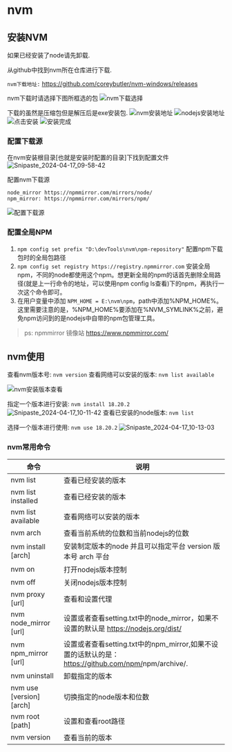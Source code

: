 # nvm

## 安装NVM

如果已经安装了node请先卸载.

从github中找到nvm所在仓库进行下载.

`nvm下载地址:` <https://github.com/coreybutler/nvm-windows/releases>

nvm下载时请选择下图所框选的包
![nvm下载选择](https://img.gsimg.top/2024/04/17/flkik4.png)

下载的虽然是压缩包但是解压后是exe安装包.
![nvm安装地址](https://img.gsimg.top/2024/04/17/fsuhkz.png)
![nodejs安装地址](https://img.gsimg.top/2024/04/17/fsuir7.png)
![点击安装](https://img.gsimg.top/2024/04/17/fsuh59.png)
![安装完成](https://img.gsimg.top/2024/04/17/fsuqlx.png)

### 配置下载源

在nvm安装根目录[也就是安装时配置的目录]下找到配置文件
![Snipaste_2024-04-17_09-58-42](https://img.gsimg.top/2024/04/17/fuq1pe.png)

配置nvm下载源

```text
node_mirror https://npmmirror.com/mirrors/node/
npm_mirror: https://npmmirror.com/mirrors/npm/
```

![配置下载源](https://img.gsimg.top/2024/04/17/gk7dsg.png)

### 配置全局NPM

1. `npm config set prefix "D:\devTools\nvm\npm-repository"` 配置npm下载包时的全局包路径
2. `npm config set registry https://registry.npmmirror.com` 安装全局npm，不同的node都使用这个npm。想更新全局的npm的话首先删除全局路径(就是上一行命令的地址，可以使用npm config ls查看)下的npm，再执行一次这个命令即可。
3. 在用户变量中添加 `NPM_HOME = E:\nvm\npm`，path中添加%NPM_HOME%。这里需要注意的是，%NPM_HOME%要添加在%NVM_SYMLINK%之前，避免npm访问到的是nodejs中自带的npm包管理工具。

> ps: npmmirror 镜像站 <https://www.npmmirror.com/>
>
## nvm使用

查看nvm版本号: `nvm version`
查看网络可以安装的版本: `nvm list available`

![nvm安装版本查看](https://img.gsimg.top/2024/04/17/goy2ra.png)

指定一个版本进行安装: `nvm install 18.20.2`
![Snipaste_2024-04-17_10-11-42](https://img.gsimg.top/2024/04/17/grrgry.png)
查看已安装的node版本: `nvm list`

选择一个版本进行使用: `nvm use 18.20.2`
![Snipaste_2024-04-17_10-13-03](https://img.gsimg.top/2024/04/17/grrb58.png)

### nvm常用命令

| 命令                     | 说明                                                                                                 |
| ------------------------ | ---------------------------------------------------------------------------------------------------- |
| nvm list                 | 查看已经安装的版本                                                                                   |
| nvm list installed       | 查看已经安装的版本                                                                                   |
| nvm list available       | 查看网络可以安装的版本                                                                               |
| nvm arch                 | 查看当前系统的位数和当前nodejs的位数                                                                 |
| nvm install [arch]       | 安装制定版本的node 并且可以指定平台 version 版本号 arch 平台                                         |
| nvm on                   | 打开nodejs版本控制                                                                                   |
| nvm off                  | 关闭nodejs版本控制                                                                                   |
| nvm proxy [url]          | 查看和设置代理                                                                                       |
| nvm node_mirror [url]    | 设置或者查看setting.txt中的node_mirror，如果不设置的默认是 <https://nodejs.org/dist/>                |
| nvm npm_mirror [url]     | 设置或者查看setting.txt中的npm_mirror,如果不设置的话默认的是：<https://github.com/npm/>npm/archive/. |
| nvm uninstall            | 卸载指定的版本                                                                                       |
| nvm use [version] [arch] | 切换指定的node版本和位数                                                                             |
| nvm root [path]          | 设置和查看root路径                                                                                   |
| nvm version              | 查看当前的版本                                                                                       |

